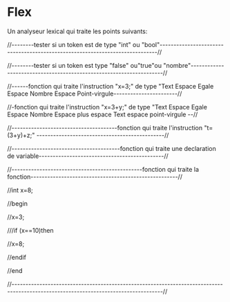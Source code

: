 # Flex

Un analyseur lexical qui traite les points suivants:

//--------tester si un token est de type "int" ou "bool"-----------------------------------------------------------------------------//

//--------tester si un token est type "false" ou"true"ou "nombre"--------------------------------------------------------------------//


//------fonction qui traite l'instruction "x=3;" de type "Text Espace Egale Espace Nombre Espace Point-virgule-----------------------//


//-fonction qui traite l'instruction "x=3+y;" de type "Text Espace Egale Espace Nombre Espace plus espace Text espace point-virgule --//  


 //--------------------------------------fonction qui traite l'instruction "t=(3+y)+z;" ----------------------------------------------//  

 //---------------------------------------fonction qui traite une declaration de variable---------------------------------------------//  

 //-----------------------------------------------fonction qui traite la fonction-----------------------------------------------------//
 
//int x=8;

//begin

//x=3;

///if (x==10)then 

//x=8;

//endif

//end

//------------------------------------------------------------------------------------------------------------------------------------//
